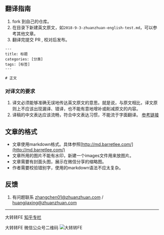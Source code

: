 ## 翻译指南

1. fork 到自己的仓库。
2. 在目录下新建英文原文，如``2018-9-3-zhuanzhuan-english-test.md``，可以参考其他文章。
3. 翻译完提交 PR , 校对后发布。

```
---
title: 标题
categories: [分类]
tags: [标签]
---

# 正文
```

### 对译文的要求

1. 译文必须能够准确无误地传达英文原文的意思。就是说，与原文相比，译文原则上不应该出现漏译、错译，也不能有意地增补或削减原文的内容。
2. 译稿的中文表达应该流畅，符合中文表达习惯，不能流于字面翻译。
[参考链接](http://www.ituring.com.cn/article/13723)

## 文章的格式

- 文章使用markdown格式。具体参照[http://md.barretlee.com/](http://md.barretlee.com/)
- 文章所用的图片不能有水印，新建一个images文件用来放图片。
- 文章需要有封面头图，展示在微信分享的缩略图。
- 作者需要校验错别字，使用的markdown语法不应太复杂。  

## 反馈

1. 有问题联系 zhangchen01@zhuanzhuan.com / huangjiaxing@zhuanzhuan.com

---------------------------------    
大转转FE [知乎专栏](https://zhuanlan.zhihu.com/zhuanzhuan)

大转转FE 微信公众号二维码
![大转转FE](https://user-images.githubusercontent.com/10388282/35551174-eab5b6a0-05c8-11e8-91db-2b6db4f28257.png)
